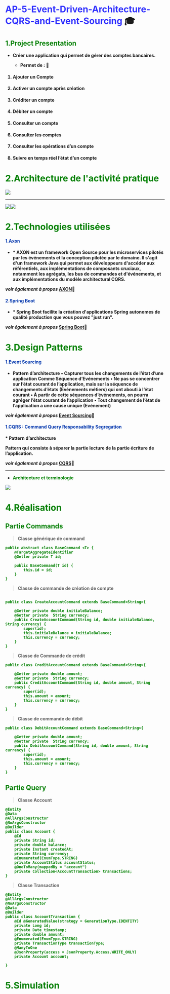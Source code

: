 # <strong style="color:blue; opacity: 0.80">AP-5-Event-Driven-Architecture-CQRS-and-Event-Sourcing</strong> :mortar_board:
## <span style="color:green "> 1.Project Presentation</span>
 * <strong style="color:dark"> Créer une application qui permet de gérer des comptes bancaires.
	* <strong style="color:dark"> Permet de :  :100: 
1. #### Ajouter un Compte
2. #### Activer un compte après création
3. #### Créditer un compte
4. #### Débiter un compte
5. #### Consulter un compte
6. #### Consulter les comptes
7. #### Consulter les opérations d’un compte
8. #### Suivre en temps réel l’état d’un compte

# <span style="color:green "> 2.Architecture de l'activité pratique</span>
	
![](https://i.imgur.com/DCbtJ98.png)

___
![](https://i.imgur.com/2PXpj3O.png)![](https://i.imgur.com/6qSBzCo.png)



# <span style="color:green">2.Technologies utilisées </span>

	
 #### <span style="color:#0036ad"> 1.Axon</span>
 * <strong style="color:dark">* <strong style="color:dark">AXON est un framework Open Source pour les microservices pilotés par les événements et la conception pilotée par le domaine. Il s'agit d'un framework Java qui permet aux développeurs d'accéder aux référentiels, aux implémentations de composants cruciaux, notamment les agrégats, les bus de commandes et d'événements, et aux implémentations du modèle architectural CQRS.

*voir également à propos* [AXON](https://www.axoniq.io/):link: 
	
	
 #### <span style="color:#0036ad"> 2.Spring Boot</span>
 * <strong style="color:dark">* <strong style="color:dark">Spring Boot facilite la création d'applications Spring autonomes de qualité production que vous pouvez "just run".

*voir également à propos* [Spring Boot](https://spring.io/projects/spring-boot):link: 

# <span style="color:green">3.Design Patterns </span>

#### <span style="color:#0036ad"> **1.Event Sourcing**</span>
 * <strong style="color:dark">Pattern d’architecture <strong style="color:dark">
• Capturer tous les changements de l’état d’une application Comme Séquence d’Evénements
• Ne pas se concentrer sur l’état courant de l’application, mais sur la séquence de changements d’états (Evénements métiers) qui ont abouti à l’état courant
• À partir de cette séquences d’événements, on pourra agréger l’état courant de l’application
• Tout changement de l’état de l’application a une cause unique (Evénement)

*voir également à propos* [Event Sourcing](https://learn.microsoft.com/en-us/azure/architecture/patterns/event-sourcing):link: 
	
	
#### <span style="color:#0036ad"> **1.CQRS : Command Query Responsability Segregation**
</span>
 * <strong style="color:dark">Pattern d’architecture <strong style="color:dark">

Pattern qui consiste à séparer la partie lecture de la partie écriture de l’application.

*voir également à propos* [CQRS](https://learn.microsoft.com/en-us/azure/architecture/patterns/cqrs):link: 	
	
___
* <strong style="color:green"> Architecture et terminologie 
	
![](https://i.imgur.com/Bh7ydqO.png)


# <span style="color:green">4.Réalisation</span>

## **Partie Commands**
	
> 	Classe générique de command
	
```java!
public abstract class BaseCommand <T> {
    @TargetAggregateIdentifier
    @Getter private T id;

    public BaseCommand(T id) {
        this.id = id;
    }
}
```
> Classe de commande de création de compte

```java!

public class CreateAccountCommand extends BaseCommand<String>{

    @Getter private double initialeBalance;
    @Getter private  String currency;
    public CreateAccountCommand(String id, double initialeBalance, String currency) {
        super(id);
        this.initialeBalance = initialeBalance;
        this.currency = currency;
    }
}

```
	
> Classe de Commande de crédit

```java!
public class CreditAccountCommand extends BaseCommand<String>{

    @Getter private double amount;
    @Getter private  String currency;
    public CreditAccountCommand(String id, double amount, String currency) {
        super(id);
        this.amount = amount;
        this.currency = currency;
    }
}
```

> Classe de commande de débit
	
```java!
public class DebitAccountCommand extends BaseCommand<String>{

    @Getter private double amount;
    @Getter private  String currency;
    public DebitAccountCommand(String id, double amount, String currency) {
        super(id);
        this.amount = amount;
        this.currency = currency;
    }
}
```

## **Partie Query**
> Classe Account
```java!
@Entity
@Data
@AllArgsConstructor
@NoArgsConstructor
@Builder
public class Account {
    @Id
    private String id;
    private double balance;
    private Instant createdAt;
    private String currency;
    @Enumerated(EnumType.STRING)
    private AccountStatus accountStatus;
    @OneToMany(mappedBy = "account")
    private Collection<AccountTransaction> transactions;
}
```
	
> Classe Transaction
```java!
@Entity
@AllArgsConstructor
@NoArgsConstructor
@Data
@Builder
public class AccountTransaction {
    @Id @GeneratedValue(strategy = GenerationType.IDENTITY)
    private Long id;
    private Date timestamp;
    private double amount;
    @Enumerated(EnumType.STRING)
    private TransactionType transactionType;
    @ManyToOne
    @JsonProperty(access = JsonProperty.Access.WRITE_ONLY)
    private Account account;

}
```
	
# <span style="color:green">5.Simulation</span>
